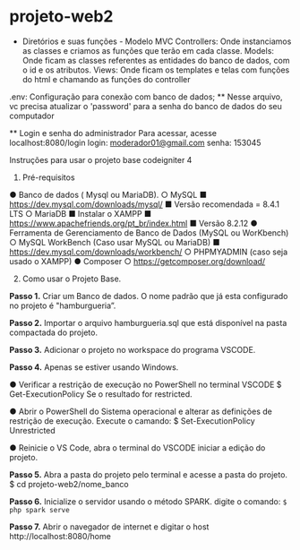 # projeto-web2

* Diretórios e suas funções - Modelo MVC
Controllers: Onde instanciamos as classes e criamos as funções que terão em cada classe.
Models: Onde ficam as classes referentes as entidades do banco de dados, com o id e os atributos.
Views: Onde ficam os templates e telas com funções do html e chamando as funções do controller

.env: Configuração para conexão com banco de dados;
** Nesse arquivo, vc precisa atualizar o 'password' para a senha do banco de dados do seu computador

** Login e senha do administrador
Para acessar, acesse localhost:8080/login
login: moderador01@gmail.com
senha: 153045


Instruções para usar o projeto base codeigniter 4
1. Pré-requisitos

● Banco de dados ( Mysql ou MariaDB).
○ MySQL
■ https://dev.mysql.com/downloads/mysql/
■ Versão recomendada = 8.4.1 LTS
○ MariaDB
■ Instalar o XAMPP
■ https://www.apachefriends.org/pt_br/index.html
■ Versão 8.2.12
● Ferramenta de Gerenciamento de Banco de Dados (MySQL ou WorKbench)
○ MySQL WorkBench (Caso usar MySQL ou MariaDB)
■ https://dev.mysql.com/downloads/workbench/
○ PHPMYADMIN (caso seja usado o XAMPP)
● Composer
○ https://getcomposer.org/download/

2. Como usar o Projeto Base.

**Passo 1.** Criar um Banco de dados. O nome padrão que já esta configurado
no projeto é "hamburgueria”.

**Passo 2.** Importar o arquivo hamburgueria.sql que está disponível na pasta
compactada do projeto.

**Passo 3.** Adicionar o projeto no workspace do programa VSCODE.

**Passo 4.** Apenas se estiver usando Windows.

● Verificar a restrição de execução no PowerShell no terminal
VSCODE
$ Get-ExecutionPolicy Se o resultado for restricted.

● Abrir o PowerShell do Sistema operacional e alterar as
definições de restrição de execução. Execute o camando:
$ Set-ExecutionPolicy Unrestricted

● Reinicie o VS Code, abra o terminal do VSCODE iniciar a
edição do projeto.

**Passo 5.** Abra a pasta do projeto pelo terminal e acesse a pasta do projeto.
$ cd projeto-web2/nome_banco

**Passo 6.** Inicialize o servidor usando o método SPARK. digite o comando:
`$ php spark serve`

**Passo 7.** Abrir o navegador de internet e digitar o host http://localhost:8080/home
